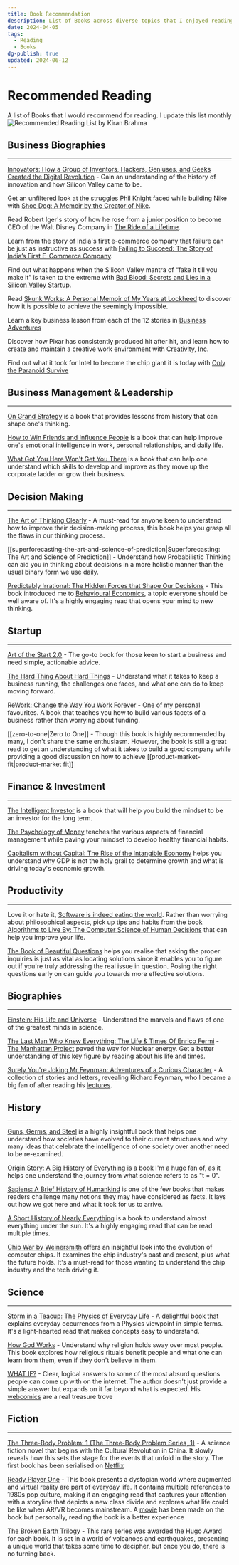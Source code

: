 ```yaml
---
title: Book Recommendation
description: List of Books across diverse topics that I enjoyed reading and recommend to others to read. Updated monthly
date: 2024-04-05
tags:
  - Reading
  - Books
dg-publish: true
updated: 2024-06-12
---
```


# Recommended Reading

A list of Books that I would recommend for reading. I update this list monthly
![Recommended Reading List by Kiran Brahma](https://i.imgur.com/jhsYxyT.jpeg)
## Business Biographies

---

[Innovators: How a Group of Inventors, Hackers, Geniuses, and Geeks Created the Digital Revolution](https://amzn.to/3Rj4Bfj) - Gain an understanding of the history of innovation and how Silicon Valley came to be.

Get an unfiltered look at the struggles Phil Knight faced while building Nike with [Shoe Dog: A Memoir by the Creator of Nike](https://amzn.to/3cLD7zY).

Read Robert Iger's story of how he rose from a junior position to become CEO of the Walt Disney Company in [The Ride of a Lifetime](https://amzn.to/3ASJedy).

Learn from the story of India's first e-commerce company that failure can be just as instructive as success with [Failing to Succeed: The Story of India’s First E-Commerce Company](https://www.amazon.in/Failing-Succeed-Indias-Commerce-Company/dp/8129148021/ref=sr_1_1?crid=1YWCTVSNDCWQ1&keywords=failing+to+succeed&qid=1662548759&sprefix=failing+to+s%2Caps%2C227&sr=8-1).

Find out what happens when the Silicon Valley mantra of “fake it till you make it” is taken to the extreme with [Bad Blood: Secrets and Lies in a Silicon Valley Startup](https://amzn.to/3AWudHD).

Read [Skunk Works: A Personal Memoir of My Years at Lockheed](https://amzn.to/3RMD71v) to discover how it is possible to achieve the seemingly impossible.

Learn a key business lesson from each of the 12 stories in [Business Adventures](https://amzn.to/3qdTYOZ)

Discover how Pixar has consistently produced hit after hit, and learn how to create and maintain a creative work environment with [Creativity, Inc](https://amzn.to/3dYz6Zh).

Find out what it took for Intel to become the chip giant it is today with [Only the Paranoid Survive](https://amzn.to/3BhZczu)

## Business Management & Leadership

---

[On Grand Strategy](https://amzn.to/3KQeEpq) is a book that provides lessons from history that can shape one's thinking.

[How to Win Friends and Influence People](https://amzn.to/3TOc5IN) is a book that can help improve one's emotional intelligence in work, personal relationships, and daily life.

[What Got You Here Won't Get You There](https://amzn.to/3AXjs8d) is a book that can help one understand which skills to develop and improve as they move up the corporate ladder or grow their business.

## Decision Making

---

[The Art of Thinking Clearly](https://amzn.to/3TMfQyr) - A must-read for anyone keen to understand how to improve their decision-making process, this book helps you grasp all the flaws in our thinking process.

[[superforecasting-the-art-and-science-of-prediction|Superforecasting: The Art and Science of Prediction]] - Understand how Probabilistic Thinking can aid you in thinking about decisions in a more holistic manner than the usual binary form we use daily. 

[Predictably Irrational: The Hidden Forces that Shape Our Decisions](https://amzn.to/3Rvs3Wu) - This book introduced me to [Behavioural Economics](https://en.wikipedia.org/wiki/Behavioral_Economics), a topic everyone should be well aware of. It's a highly engaging read that opens your mind to new thinking.

## Startup

---

[Art of the Start 2.0](https://amzn.to/3dXNpgT) - The go-to book for those keen to start a business and need simple, actionable advice.

[The Hard Thing About Hard Things](https://amzn.to/3fk8jXJ) - Understand what it takes to keep a business running, the challenges one faces, and what one can do to keep moving forward.

[ReWork: Change the Way You Work Forever](https://amzn.to/3y3FAx8) - One of my personal favourites. A book that teaches you how to build various facets of a business rather than worrying about funding.

[[zero-to-one|Zero to One]] - Though this book is highly recommended by many, I don't share the same enthusiasm. However, the book is still a great read to get an understanding of what it takes to build a good company while providing a good discussion on how to achieve [[product-market-fit|product-market fit]]

## Finance & Investment

---

[The Intelligent Investor](https://amzn.to/3E30XCr) is a book that will help you build the mindset to be an investor for the long term.

[The Psychology of Money](https://amzn.to/3y4V6IP) teaches the various aspects of financial management while paving your mindset to develop healthy financial habits.

[Capitalism without Capital: The Rise of the Intangible Economy](https://amzn.to/3SIkU5p) helps you understand why GDP is not the holy grail to determine growth and what is driving today's economic growth.

## Productivity

---

Love it or hate it, [Software is indeed eating the world](https://azexplained.com/how-software-is-eating-the-world/). Rather than worrying about philosophical aspects, pick up tips and habits from the book [Algorithms to Live By: The Computer Science of Human Decisions](https://amzn.to/3SIT357) that can help you improve your life.

[The Book of Beautiful Questions](https://amzn.to/47F7f7N) helps you realise that asking the proper inquiries is just as vital as locating solutions since it enables you to figure out if you're truly addressing the real issue in question. Posing the right questions early on can guide you towards more effective solutions.

## Biographies

---

[Einstein: His Life and Universe](https://amzn.to/3BsLxFX) - Understand the marvels and flaws of one of the greatest minds in science.

[The Last Man Who Knew Everything: The Life & Times Of Enrico Fermi](https://amzn.to/3KWKlxz) - [The Manhattan Project](https://en.wikipedia.org/wiki/Manhattan%5C%5C_Project) paved the way for Nuclear energy. Get a better understanding of this key figure by reading about his life and times.

[Surely You're Joking Mr Feynman: Adventures of a Curious Character](https://amzn.to/3BnYDEk) - A collection of stories and letters, revealing Richard Feynman, who I became a big fan of after reading his [lectures](https://www.feynmanlectures.caltech.edu/).

## History

---

[Guns, Germs, and Steel](https://amzn.to/3UKg61r) is a highly insightful book that helps one understand how societies have evolved to their current structures and why many ideas that celebrate the intelligence of one society over another need to be re-examined.

[Origin Story: A Big History of Everything](https://amzn.to/3Rpjz2o) is a book I'm a huge fan of, as it helps one understand the journey from what science refers to as "t = 0".

[Sapiens: A Brief History of Humankind](https://amzn.to/3URvgSj) is one of the few books that makes readers challenge many notions they may have considered as facts. It lays out how we got here and what it took for us to arrive.

[A Short History of Nearly Everything](https://amzn.to/3dZJkJ2) is a book to understand almost everything under the sun. It's a highly engaging read that can be read multiple times.

[Chip War by Weinersmith](https://amzn.to/3WS9iP9) offers an insightful look into the evolution of computer chips. It examines the chip industry's past and present, plus what the future holds. It's a must-read for those wanting to understand the chip industry and the tech driving it.

## Science

---

[Storm in a Teacup: The Physics of Everyday Life](https://amzn.to/3BnHlao) - A delightful book that explains everyday occurrences from a Physics viewpoint in simple terms. It's a light-hearted read that makes concepts easy to understand.

[How God Works](https://amzn.to/3LSKse7) - Understand why religion holds sway over most people. This book explores how religious rituals benefit people and what one can learn from them, even if they don't believe in them.

[WHAT IF?](https://amzn.to/3SIVIvD) - Clear, logical answers to some of the most absurd questions people can come up with on the internet. The author doesn't just provide a simple answer but expands on it far beyond what is expected. His [webcomics](https://xkcd.com/about/) are a real treasure trove

## Fiction

---

[The Three-Body Problem: 1 (The Three-Body Problem Series, 1)](https://amzn.to/3SJ2xgL) - A science fiction novel that begins with the Cultural Revolution in China. It slowly reveals how this sets the stage for the events that unfold in the story. The first book has been serialised on [Netflix](https://www.netflix.com/in/title/81024821)

[Ready Player One](https://amzn.to/3y4BggN) - This book presents a dystopian world where augmented and virtual reality are part of everyday life. It contains multiple references to 1980s pop culture, making it an engaging read that captures your attention with a storyline that depicts a new class divide and explores what life could be like when AR/VR becomes mainstream. A [movie](https://en.wikipedia.org/wiki/Ready_Player_One_(film)) has been made on the book but personally, reading the book is a better experience

[The Broken Earth Trilogy](https://amzn.to/3Cl7Xcs) - This rare series was awarded the Hugo Award for each book. It is set in a world of volcanoes and earthquakes, presenting a unique world that takes some time to decipher, but once you do, there is no turning back.
